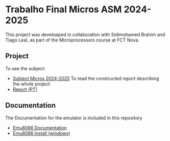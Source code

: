 # Trabalho Final Micros ASM 2024-2025
This project was developped in collaboration with Sidimohamed Brahim and Tiago Leal, as part of the Microprocessors course at FCT Nova.
## Project
To see the subject:
 - [Subject Micros 2024-2025](https://github.com/guicdas/Assembly/blob/master/T10-Microprocessadores%20-%20Trabalho%20final%202024-2025.pdf)
To read the constructed report describing the whole project:
 - [Report (PT)](https://github.com/guicdas/Assembly/blob/master/Relat%C3%B3rioTFinalMicros.pdf)

## Documentation
The Documentation for the emulator is included in this repository
 - [Emu8086 Documentation](https://github.com/guicdas/Assembly/blob/master/emu8086.pdf)
 - [Emu8086 Install (windows)](https://emu8086-microprocessor-emulator.en.softonic.com/)